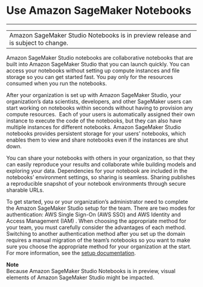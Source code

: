 # Use Amazon SageMaker Notebooks<a name="notebooks"></a>


****  

|  | 
| --- |
| Amazon SageMaker Studio Notebooks is in preview release and is subject to change\. | 

 Amazon SageMaker Studio notebooks are collaborative notebooks that are built into Amazon SageMaker Studio that you can launch quickly\. You can access your notebooks without setting up compute instances and file storage so you can get started fast\. You pay only for the resources consumed when you run the notebooks\. 

 After your organization is set up with Amazon SageMaker Studio, your organization’s data scientists, developers, and other SageMaker users can start working on notebooks within seconds without having to provision any compute resources\.  Each of your users is automatically assigned their own instance to execute the code of the notebooks, but they can also have multiple instances for different notebooks\. Amazon SageMaker Studio notebooks provides persistent storage for your users’ notebooks, which enables them to view and share notebooks even if the instances are shut down\. 

 You can share your notebooks with others in your organization, so that they can easily reproduce your results and collaborate while building models and exploring your data\. Dependencies for your notebook are included in the notebooks’ environment settings, so sharing is seamless\. Sharing publishes a reproducible snapshot of your notebook environments through secure sharable URLs\. 

 To get started, you or your organization’s administrator need to complete the Amazon SageMaker Studio setup for the team\. There are two modes for authentication: AWS Single Sign\-On \(AWS SSO\) and AWS Identity and Access Management \(IAM\) \. When choosing the appropriate method for your team, you must carefully consider the advantages of each method\. Switching to another authentication method after you set up the domain requires a manual migration of the team’s notebooks so you want to make sure you choose the appropriate method for your organization at the start\. For more information, see the [setup documentation](gs-set-up.html)\. 

**Note**  
Because Amazon SageMaker Studio Notebooks is in preview, visual elements of Amazon SageMaker Studio might be impacted\.